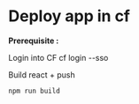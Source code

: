 

# Deploy app in cf

**Prerequisite :**

Login into CF 
    cf login --sso

Build react + push

    npm run build